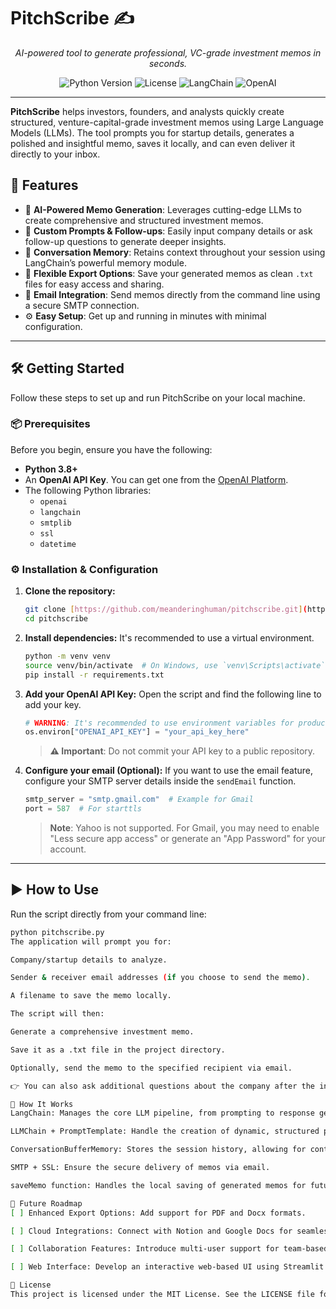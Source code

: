 # PitchScribe ✍️

<div align="center">

_AI-powered tool to generate professional, VC-grade investment memos in seconds._

</div>

<p align="center">
  <img src="https://img.shields.io/badge/Python-3.8+-blue.svg" alt="Python Version">
  <img src="https://img.shields.io/badge/License-MIT-green.svg" alt="License">
  <img src="https://img.shields.io/badge/Built%20with-LangChain-purple.svg" alt="LangChain">
  <img src="https://img.shields.io/badge/Powered%20by-OpenAI-black.svg" alt="OpenAI">
</p>

---

**PitchScribe** helps investors, founders, and analysts quickly create structured, venture-capital-grade investment memos using Large Language Models (LLMs). The tool prompts you for startup details, generates a polished and insightful memo, saves it locally, and can even deliver it directly to your inbox.

## 🚀 Features

-   🤖 **AI-Powered Memo Generation**: Leverages cutting-edge LLMs to create comprehensive and structured investment memos.
-   💬 **Custom Prompts & Follow-ups**: Easily input company details or ask follow-up questions to generate deeper insights.
-   🧠 **Conversation Memory**: Retains context throughout your session using LangChain’s powerful memory module.
-   💾 **Flexible Export Options**: Save your generated memos as clean `.txt` files for easy access and sharing.
-   📧 **Email Integration**: Send memos directly from the command line using a secure SMTP connection.
-   ⚙️ **Easy Setup**: Get up and running in minutes with minimal configuration.

---

## 🛠️ Getting Started

Follow these steps to set up and run PitchScribe on your local machine.

### 📦 Prerequisites

Before you begin, ensure you have the following:

-   **Python 3.8+**
-   An **OpenAI API Key**. You can get one from the [OpenAI Platform](https://platform.openai.com/).
-   The following Python libraries:
    -   `openai`
    -   `langchain`
    -   `smtplib`
    -   `ssl`
    -   `datetime`

### ⚙️ Installation & Configuration

1.  **Clone the repository:**
    ```bash
    git clone [https://github.com/meanderinghuman/pitchscribe.git](https://github.com/meanderinghuman/pitchscribe.git)
    cd pitchscribe
    ```

2.  **Install dependencies:**
    It's recommended to use a virtual environment.
    ```bash
    python -m venv venv
    source venv/bin/activate  # On Windows, use `venv\Scripts\activate`
    pip install -r requirements.txt
    ```

3.  **Add your OpenAI API Key:**
    Open the script and find the following line to add your key.
    ```python
    # WARNING: It's recommended to use environment variables for production.
    os.environ["OPENAI_API_KEY"] = "your_api_key_here"
    ```
    > **⚠️ Important**: Do not commit your API key to a public repository.

4.  **Configure your email (Optional):**
    If you want to use the email feature, configure your SMTP server details inside the `sendEmail` function.
    ```python
    smtp_server = "smtp.gmail.com"  # Example for Gmail
    port = 587  # For starttls
    ```
    > **Note**: Yahoo is not supported. For Gmail, you may need to enable "Less secure app access" or generate an "App Password" for your account.

---

## ▶️ How to Use

Run the script directly from your command line:

```bash
python pitchscribe.py
The application will prompt you for:

Company/startup details to analyze.

Sender & receiver email addresses (if you choose to send the memo).

A filename to save the memo locally.

The script will then:

Generate a comprehensive investment memo.

Save it as a .txt file in the project directory.

Optionally, send the memo to the specified recipient via email.

👉 You can also ask additional questions about the company after the initial memo is generated. PitchScribe will use the conversation history to provide context-aware insights in real-time.

📝 How It Works
LangChain: Manages the core LLM pipeline, from prompting to response generation.

LLMChain + PromptTemplate: Handle the creation of dynamic, structured prompts based on user input.

ConversationBufferMemory: Stores the session history, allowing for context-aware follow-up questions.

SMTP + SSL: Ensure the secure delivery of memos via email.

saveMemo function: Handles the local saving of generated memos for future reference.

🔮 Future Roadmap
[ ] Enhanced Export Options: Add support for PDF and Docx formats.

[ ] Cloud Integrations: Connect with Notion and Google Docs for seamless workflow integration.

[ ] Collaboration Features: Introduce multi-user support for team-based memo creation.

[ ] Web Interface: Develop an interactive web-based UI using Streamlit or Gradio.

📄 License
This project is licensed under the MIT License. See the LICENSE file for more details.